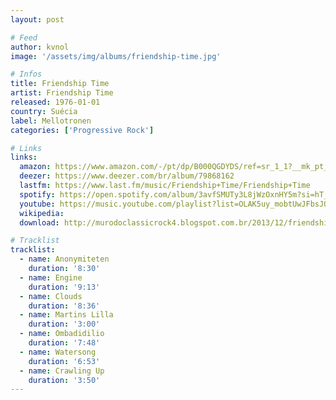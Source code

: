 ```yaml
---
layout: post

# Feed
author: kvnol
image: '/assets/img/albums/friendship-time.jpg'

# Infos
title: Friendship Time
artist: Friendship Time
released: 1976-01-01
country: Suécia
label: Mellotronen
categories: ['Progressive Rock']

# Links
links:
  amazon: https://www.amazon.com/-/pt/dp/B000QGDYDS/ref=sr_1_1?__mk_pt_BR=%C3%85M%C3%85%C5%BD%C3%95%C3%91&dchild=1&keywords=friendship+time&qid=1615522917&s=music&sr=1-1
  deezer: https://www.deezer.com/br/album/79868162
  lastfm: https://www.last.fm/music/Friendship+Time/Friendship+Time
  spotify: https://open.spotify.com/album/3avfSMUTy3L8jWzOxnHY5m?si=hT_ioVZgSyGhczM80MAYWg
  youtube: https://music.youtube.com/playlist?list=OLAK5uy_mobtUwJFbsJQ-yrvACy44klpX2wcuM3P4
  wikipedia:
  download: http://murodoclassicrock4.blogspot.com.br/2013/12/friendship-time-1975-1976-2007.html

# Tracklist
tracklist:
  - name: Anonymiteten
    duration: '8:30'
  - name: Engine
    duration: '9:13'
  - name: Clouds
    duration: '8:36'
  - name: Martins Lilla
    duration: '3:00'
  - name: Ombadidilio
    duration: '7:48'
  - name: Watersong
    duration: '6:53'
  - name: Crawling Up
    duration: '3:50'
---
```

